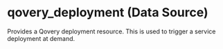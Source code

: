 # qovery_deployment (Data Source)

Provides a Qovery deployment resource. This is used to trigger a service deployment at demand.


